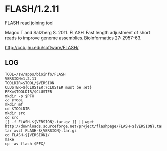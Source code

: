 FLASH/1.2.11
============

FLASH read joining tool

Magoc T and Salzberg S.  2011.  FLASH: Fast length adjustment of short 
reads to improve genome assemblies. Bioinformatics 27: 2957-63.

<http://ccb.jhu.edu/software/FLASH/>

LOG
---

    TOOL=/sw/apps/bioinfo/FLASH
    VERSION=1.2.11
    TOOLDIR=$TOOL/$VERSION
    CLUSTER=${CLUSTER:?CLUSTER must be set}
    PFX=$TOOLDIR/$CLUSTER
    mkdir -p $PFX
    cd $TOOL
    mkdir mf
    cd $TOOLDIR
    mkdir src
    cd src
    [[ -f FLASH-${VERSION}.tar.gz ]] || wget http://downloads.sourceforge.net/project/flashpage/FLASH-${VERSION}.tar.gz
    tar xvzf FLASH-${VERSION}.tar.gz 
    cd FLASH-${VERSION}/
    make
    cp -av flash $PFX/

